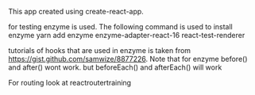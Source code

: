 This app created using create-react-app.

for testing enzyme is used. The following command is used to install enzyme
yarn add enzyme enzyme-adapter-react-16 react-test-renderer

tutorials of hooks that are used in enzyme is taken from https://gist.github.com/samwize/8877226. Note that for enzyme before() and after() wont work. but beforeEach() and afterEach() will work

 For routing look at reactroutertraining 